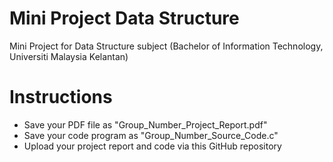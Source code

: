 # Mini Project Data Structure

Mini Project for Data Structure subject (Bachelor of Information Technology, Universiti Malaysia Kelantan)

# Instructions

- Save your PDF file as "Group_Number_Project_Report.pdf"
- Save your code program as "Group_Number_Source_Code.c"
- Upload your project report and code via this GitHub repository